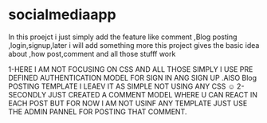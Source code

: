 # socialmediaapp
In this proejct i just simply add the feature like comment ,Blog posting ,login,signup,later i will add something more this project gives the basic idea about ,how post,comment and all those stufff work


1-HERE I AM NOT FOCUSING ON CSS AND ALL THOSE SIMPLY I USE PRE DEFINED AUTHENTICATION MODEL FOR SIGN IN ANG SIGN UP .AlSO Blog POSTING  TEMPLATE I LEAEV IT AS SIMPLE NOT USING ANY CSS ☺ 
2-SECONDLY JUST CREATED A COMMENT MODEL WHERE U CAN REACT IN EACH POST  BUT FOR NOW I AM NOT USINF ANY TEMPLATE JUST USE THE ADMIN PANNEL FOR POSTING THAT COMMENT.
